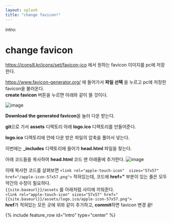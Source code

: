 ```yaml
---
layout: splash
title: "change favicon!"
---
```

intro:
# change favicon
https://icons8.kr/icons/set/favicon-ico 에서 원하는 favicon 이미지를 pc에 저장한다.

https://www.favicon-generator.org/ 에 들어가서 **파일 선택** 을 누르고 pc에 저장한 favicon을 불러온다.  
**create favicon** 버튼을 누르면 아래와 같이 뜰 것이다.

![image](https://user-images.githubusercontent.com/84231143/146337026-ace63af2-8d41-4893-aeb7-7a08d069b591.png)

**Download the generated favicon**을 눌러 다운 받는다.

**git**으로 가서 **assets** 디렉토리 아래 **logo.ico** 디렉토리를 만들어준다. 

**logo.ico** 디렉토리에 안에 다운 받은 파일의 압축을 풀어서 넣는다.

이번에는 **\_includes** 디렉토리에 들어가 **head.html** 파일을 찾는다.

아래 코드들을 복사하여 **head.html** 코드 맨 아래줄에 추가한다.
![image](https://user-images.githubusercontent.com/84231143/146337695-169dbd55-0f53-4ff7-984d-6c1117509d3a.png)

이때 복사한 코드를 살펴보면 `<link rel="apple-touch-icon"  sizes="57x57"  href="/apple-icon-57x57.png">` 적혀있는데, 코드에 **href="** 부분이 있는 줄은 모두 약간의 수정이 필요하다.  
`{{site.baseurl}}/assets` 를 아래처럼 사이에 끼워준다.  
`<link rel="apple-touch-icon" sizes="57x57" href="{{site.baseurl}}/assets/logo.ico/apple-icon-57x57.png">`  
**href**가 적혀있는 모든 곳에 위와 같이 추가하고, **commit**하면 favicon 변경 끝!

{% include feature_row id="intro" type="center" %}
